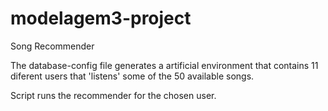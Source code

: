# modelagem3-project
Song Recommender

The database-config file generates a artificial environment that contains 11 diferent users that 'listens' some of the 50 available songs.

Script runs the recommender for the chosen user.
